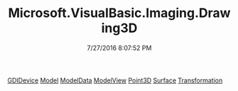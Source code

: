 ﻿---
title: Microsoft.VisualBasic.Imaging.Drawing3D
date: 7/27/2016 8:07:52 PM
---

[GDIDevice](T-Microsoft.VisualBasic.Imaging.Drawing3D.GDIDevice.html)
[Model](T-Microsoft.VisualBasic.Imaging.Drawing3D.Model.html)
[ModelData](T-Microsoft.VisualBasic.Imaging.Drawing3D.ModelData.html)
[ModelView](T-Microsoft.VisualBasic.Imaging.Drawing3D.ModelView.html)
[Point3D](T-Microsoft.VisualBasic.Imaging.Drawing3D.Point3D.html)
[Surface](T-Microsoft.VisualBasic.Imaging.Drawing3D.Surface.html)
[Transformation](T-Microsoft.VisualBasic.Imaging.Drawing3D.Transformation.html)
